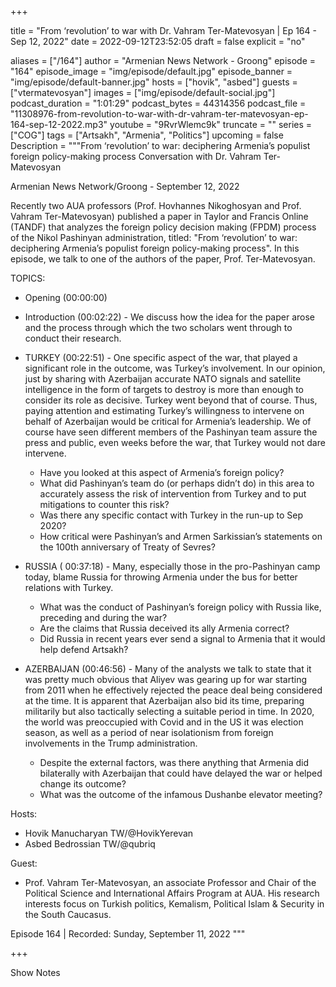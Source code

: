 
+++

title = "From ‘revolution’ to war with Dr. Vahram Ter-Matevosyan | Ep 164 - Sep 12, 2022"
date = 2022-09-12T23:52:05
draft = false
explicit = "no"

aliases = ["/164"]
author = "Armenian News Network - Groong"
episode = "164"
episode_image = "img/episode/default.jpg"
episode_banner = "img/episode/default-banner.jpg"
hosts = ["hovik", "asbed"]
guests = ["vtermatevosyan"]
images = ["img/episode/default-social.jpg"]
podcast_duration = "1:01:29"
podcast_bytes = 44314356
podcast_file = "11308976-from-revolution-to-war-with-dr-vahram-ter-matevosyan-ep-164-sep-12-2022.mp3"
youtube = "9RvrWlemc9k"
truncate = ""
series = ["COG"]
tags = ["Artsakh", "Armenia", "Politics"]
upcoming = false
Description = """From ‘revolution’ to war: deciphering Armenia’s populist foreign policy-making process
Conversation with Dr. Vahram Ter-Matevosyan

Armenian News Network/Groong - September 12, 2022

Recently two AUA professors (Prof. Hovhannes Nikoghosyan and  Prof. Vahram Ter-Matevosyan) published a paper in Taylor and Francis Online (TANDF) that analyzes the foreign policy decision making (FPDM) process of the Nikol Pashinyan administration, titled: "From ‘revolution’ to war: deciphering Armenia’s populist foreign policy-making process". In this episode, we talk to one of the authors of the paper, Prof. Ter-Matevosyan.

TOPICS:

* Opening (00:00:00)
* Introduction (00:02:22) - We discuss how the idea for the paper arose and the process through which the two scholars went through to conduct their research. 

* TURKEY (00:22:51) - One specific aspect of the war, that played a significant role in the outcome, was Turkey’s involvement. In our opinion, just by sharing with Azerbaijan accurate NATO signals and satellite intelligence in the form of targets to destroy is more than enough to consider its role as decisive. Turkey went beyond that of course. Thus, paying attention and estimating Turkey’s willingness to intervene on behalf of Azerbaijan would be critical for Armenia’s leadership. We of course have seen different members of the Pashinyan team assure the press and public, even weeks before the war, that Turkey would not dare intervene.

    - Have you looked at this aspect of Armenia’s foreign policy?
    - What did Pashinyan’s team do (or perhaps didn’t do) in this area to accurately assess the risk of intervention from Turkey and to put mitigations to counter this risk?
    - Was there any specific contact with Turkey in the run-up to Sep 2020?
    - How critical were Pashinyan’s and Armen Sarkissian’s statements on the 100th anniversary of Treaty of Sevres?

* RUSSIA ( 00:37:18) - Many, especially those in the pro-Pashinyan camp today, blame Russia for throwing Armenia under the bus for better relations with Turkey. 

    - What was the conduct of Pashinyan’s foreign policy with Russia like, preceding and during the war?
    - Are the claims that Russia deceived its ally Armenia correct?
    - Did Russia in recent years ever send a signal to Armenia that it would help defend Artsakh? 

* AZERBAIJAN (00:46:56) - Many of the analysts we talk to state that it was pretty much obvious that Aliyev was gearing up for war starting from 2011 when he effectively rejected the peace deal being considered at the time. It is apparent that Azerbaijan also bid its time, preparing militarily but also tactically selecting a suitable period in time. In 2020, the world was preoccupied with Covid and in the US it was election season, as well as a period of near isolationism from foreign involvements in the Trump administration.

    - Despite the external factors, was there anything that Armenia did bilaterally with Azerbaijan that could have delayed the war or helped change its outcome?
    - What was the outcome of the infamous Dushanbe elevator meeting?

Hosts:

- Hovik Manucharyan TW/@HovikYerevan
- Asbed Bedrossian TW/@qubriq

Guest: 

- Prof. Vahram Ter-Matevosyan, an associate Professor and Chair of the Political Science and International Affairs Program at AUA. His research interests focus on Turkish politics, Kemalism, Political Islam & Security in the South Caucasus.

Episode 164 | Recorded: Sunday, September 11, 2022
"""

+++

Show Notes

